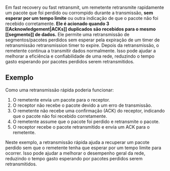 Em fast recovery ou fast retransmit, um remetente retransmite rapidamente um pacote que foi perdido ou corrompido durante a transmissão, **sem esperar por um tempo limite** ou outra indicação de que o pacote não foi recebido corretamente.
**Ele é acionado quando 3 [[Acknowledgement|ACKs]] duplicados são recebidos para o mesmo [[segmento]] de dados.** Ele permite uma retransmissão de segmentos/pacotes perdidos sem esperar pela expiração de um timer de retransmissão retransmission timer to expire. Depois da retransmissão, o remetente continua a transmitir dados normalmente.
Isso pode ajudar a melhorar a eficiência e confiabilidade de uma rede, reduzindo o tempo gasto esperando por pacotes perdidos serem retransmitidos.

## Exemplo
Como uma retransmissão rápida poderia funcionar:
1.  O remetente envia um pacote para o receptor.
2.  O receptor não recebe o pacote devido a um erro de transmissão.
3.  O remetente não recebe uma confirmação (ACK) do receptor, indicando que o pacote não foi recebido corretamente.
4.  O remetente assume que o pacote foi perdido e retransmite o pacote.
5.  O receptor recebe o pacote retransmitido e envia um ACK para o remetente.

Neste exemplo, a retransmissão rápida ajuda a recuperar um pacote perdido sem que o remetente tenha que esperar por um tempo limite para ocorrer. Isso pode ajudar a melhorar o desempenho geral da rede, reduzindo o tempo gasto esperando por pacotes perdidos serem retransmitidos.